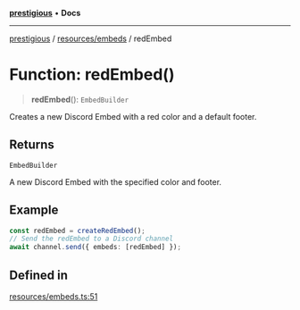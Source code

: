 [**prestigious**](../../../README.md) • **Docs**

***

[prestigious](../../../README.md) / [resources/embeds](../README.md) / redEmbed

# Function: redEmbed()

> **redEmbed**(): `EmbedBuilder`

Creates a new Discord Embed with a red color and a default footer.

## Returns

`EmbedBuilder`

A new Discord Embed with the specified color and footer.

## Example

```typescript
const redEmbed = createRedEmbed();
// Send the redEmbed to a Discord channel
await channel.send({ embeds: [redEmbed] });
```

## Defined in

[resources/embeds.ts:51](https://github.com/LightBlueGamer/Prestigious/blob/bceae299d5416ea8756fa7d0aa42b82d959295c3/src/lib/resources/embeds.ts#L51)
